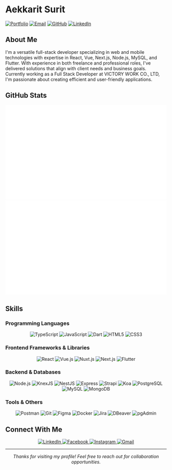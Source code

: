 # Aekkarit Surit

[![Portfolio](https://img.shields.io/badge/Portfolio-nightkuzan.github.io-brightgreen?style=for-the-badge)](https://nightkuzan.github.io/My-Portfolio/)
[![Email](https://img.shields.io/badge/Email-aekkarit12%40gmail.com-D14836?style=for-the-badge&logo=gmail&logoColor=white)](mailto:aekkarit12@gmail.com)
[![GitHub](https://img.shields.io/badge/GitHub-nightkuzan-181717?style=for-the-badge&logo=github&logoColor=white)](https://github.com/nightkuzan)
[![LinkedIn](https://img.shields.io/badge/LinkedIn-Aekkarit_Surit-0077B5?style=for-the-badge&logo=linkedin&logoColor=white)](https://www.linkedin.com/in/aekkarit-surit-07103b257)

## About Me

I'm a versatile full-stack developer specializing in web and mobile technologies with expertise in React, Vue, Next.js, Node.js, MySQL, and Flutter. With experience in both freelance and professional roles, I've delivered solutions that align with client needs and business goals. Currently working as a Full Stack Developer at VICTORY WORK CO., LTD, I'm passionate about creating efficient and user-friendly applications.

## GitHub Stats

<div align="center">
  <img src="https://raw.githubusercontent.com/nightkuzan/github-stats/master/generated/overview.svg#gh-dark-mode-only" alt="GitHub Stats" />
  <img src="https://raw.githubusercontent.com/nightkuzan/github-stats/master/generated/languages.svg#gh-dark-mode-only" alt="Top Languages" />
</div>

## Skills

### Programming Languages
<div align="center">
  <img src="https://img.shields.io/badge/TypeScript-3178C6?style=for-the-badge&logo=typescript&logoColor=white" alt="TypeScript" />
  <img src="https://img.shields.io/badge/JavaScript-F7DF1E?style=for-the-badge&logo=javascript&logoColor=black" alt="JavaScript" />
  <img src="https://img.shields.io/badge/Dart-0175C2?style=for-the-badge&logo=dart&logoColor=white" alt="Dart" />
  <img src="https://img.shields.io/badge/HTML5-E34F26?style=for-the-badge&logo=html5&logoColor=white" alt="HTML5" />
  <img src="https://img.shields.io/badge/CSS3-1572B6?style=for-the-badge&logo=css3&logoColor=white" alt="CSS3" />
</div>

### Frontend Frameworks & Libraries
<div align="center">
  <img src="https://img.shields.io/badge/React-61DAFB?style=for-the-badge&logo=react&logoColor=black" alt="React" />
  <img src="https://img.shields.io/badge/Vue.js-4FC08D?style=for-the-badge&logo=vue.js&logoColor=white" alt="Vue.js" />
  <img src="https://img.shields.io/badge/Nuxt.js-00DC82?style=for-the-badge&logo=nuxt.js&logoColor=white" alt="Nuxt.js" />
  <img src="https://img.shields.io/badge/Next.js-000000?style=for-the-badge&logo=next.js&logoColor=white" alt="Next.js" />
  <img src="https://img.shields.io/badge/Flutter-02569B?style=for-the-badge&logo=flutter&logoColor=white" alt="Flutter" />
</div>

### Backend & Databases
<div align="center">
  <img src="https://img.shields.io/badge/Node.js-339933?style=for-the-badge&logo=node.js&logoColor=white" alt="Node.js" />
<img src="https://img.shields.io/badge/Knex.js-E16426?style=for-the-badge&logo=knex.js&logoColor=white" alt="KnexJS" />
    <img src="https://img.shields.io/badge/NestJS-E0234E?style=for-the-badge&logo=nestjs&logoColor=white" alt="NestJS" />
  <img src="https://img.shields.io/badge/Express-000000?style=for-the-badge&logo=express&logoColor=white" alt="Express" />
  <img src="https://img.shields.io/badge/Strapi-2F2E8B?style=for-the-badge&logo=strapi&logoColor=white" alt="Strapi" />
  <img src="https://img.shields.io/badge/Koa.js-33333D?style=for-the-badge&logo=koa&logoColor=white" alt="Koa" />
    <img src="https://img.shields.io/badge/PostgreSQL-336791?style=for-the-badge&logo=postgresql&logoColor=white" alt="PostgreSQL" />
  <img src="https://img.shields.io/badge/MySQL-4479A1?style=for-the-badge&logo=mysql&logoColor=white" alt="MySQL" />
  <img src="https://img.shields.io/badge/MongoDB-47A248?style=for-the-badge&logo=mongodb&logoColor=white" alt="MongoDB" />
</div>

### Tools & Others
<div align="center">
  <img src="https://img.shields.io/badge/Postman-FF6C37?style=for-the-badge&logo=postman&logoColor=white" alt="Postman" />
  <img src="https://img.shields.io/badge/Git-F05032?style=for-the-badge&logo=git&logoColor=white" alt="Git" />
  <img src="https://img.shields.io/badge/Figma-F24E1E?style=for-the-badge&logo=figma&logoColor=white" alt="Figma" />
  <img src="https://img.shields.io/badge/Docker-2496ED?style=for-the-badge&logo=docker&logoColor=white" alt="Docker" />
  <img src="https://img.shields.io/badge/Jira-0052CC?style=for-the-badge&logo=jira&logoColor=white" alt="Jira" />
   <img src="https://img.shields.io/badge/DBeaver-4D4D4D?style=for-the-badge&logo=dbeaver&logoColor=white" alt="DBeaver" />
  <img src="https://img.shields.io/badge/pgAdmin-336791?style=for-the-badge&logo=postgresql&logoColor=white" alt="pgAdmin" />
</div>


## Connect With Me
<div align="center">
  <a href="https://www.linkedin.com/in/aekkarit-surit-07103b257">
    <img src="https://img.shields.io/badge/LinkedIn-0077B5?style=for-the-badge&logo=linkedin&logoColor=white" alt="LinkedIn" />
  </a>
  <a href="https://www.facebook.com/nixthmeow/">
    <img src="https://img.shields.io/badge/Facebook-1877F2?style=for-the-badge&logo=facebook&logoColor=white" alt="Facebook" />
  </a>
  <a href="https://www.instagram.com/nniixxhhtt/">
    <img src="https://img.shields.io/badge/Instagram-E4405F?style=for-the-badge&logo=instagram&logoColor=white" alt="Instagram" />
  </a>
  <a href="mailto:aekkarit12@gmail.com">
    <img src="https://img.shields.io/badge/Gmail-D14836?style=for-the-badge&logo=gmail&logoColor=white" alt="Gmail" />
  </a>
</div>

---

<div align="center">
  <i>Thanks for visiting my profile! Feel free to reach out for collaboration opportunities.</i>
</div>
